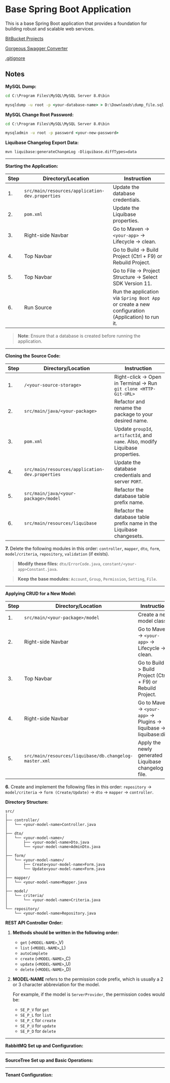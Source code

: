 # Base Spring Boot Application

This is a base Spring Boot application that provides a foundation for building robust and scalable web services.

[BitBucket Projects](https://git.developteam.net/projects)

[Gorgeous Swagger Converter](https://kaytervn.github.io/Gorgeous-Swagger-Converter-Web/)

[.gitignore](.gitignore)

## Notes

**MySQL Dump:**

```cmd
cd C:\Program Files\MySQL\MySQL Server 8.0\bin
```

```cmd
mysqldump -u root -p <your-database-name> > D:\Downloads\dump_file.sql
```

**MySQL Change Root Password:**

```cmd
cd C:\Program Files\MySQL\MySQL Server 8.0\bin
```

```cmd
mysqladmin -u root -p password <your-new-password>
```

**Liquibase Changelog Export Data:**

```
mvn liquibase:generateChangeLog -Dliquibase.diffTypes=data
```

---

**Starting the Application:**

| Step | Directory/Location                              | Instruction                                                                                      |
| ---- | ----------------------------------------------- | ------------------------------------------------------------------------------------------------ |
| 1.   | `src/main/resources/application-dev.properties` | Update the database credentials.                                                                 |
| 2.   | `pom.xml`                                       | Update the Liquibase properties.                                                                 |
| 3.   | Right-side Navbar                               | Go to Maven -> `<your-app>` -> Lifecycle -> clean.                                         |
| 4.   | Top Navbar                                      | Go to Build -> Build Project (Ctrl + F9) or Rebuild Project.                                     |
| 5.   | Top Navbar                                      | Go to File -> Project Structure -> Select SDK Version 11.                                        |
| 6.   | Run Source                                      | Run the application via `Spring Boot App` or create a new configuration (Application) to run it. |

> **Note**: Ensure that a database is created before running the application.

---

**Cloning the Source Code:**

| Step | Directory/Location                              | Instruction                                                                    |
| ---- | ----------------------------------------------- | ------------------------------------------------------------------------------ |
| 1.   | `/<your-source-storage>`                        | Right-click -> Open in Terminal -> Run `git clone <HTTP-Git-URL>`              |
| 2.   | `src/main/java/<your-package>`                  | Refactor and rename the package to your desired name.                          |
| 3.   | `pom.xml`                                       | Update `groupId`, `artifactId`, and `name`. Also, modify Liquibase properties. |
| 4.   | `src/main/resources/application-dev.properties` | Update the database credentials and server `PORT`.                             |
| 5.   | `src/main/java/<your-package>/model`            | Refactor the database table prefix name.                                       |
| 6.   | `src/main/resources/liquibase`                  | Refactor the database table prefix name in the Liquibase changesets.           |

**7.** Delete the following modules in this order: `controller`, `mapper`, `dto`, `form`, `model/criteria`, `repository`, `validation` (if exists).

> **Modify these files:** `dto/ErrorCode.java`, `constant/<your-app>Constant.java`.

> **Keep the base modules:** `Account`, `Group`, `Permission`, `Setting`, `File`.

---

**Applying CRUD for a New Model:**

| Step | Directory/Location                                     | Instruction                                                            |
| ---- | ------------------------------------------------------ | ---------------------------------------------------------------------- |
| 1.   | `src/main/<your-package>/model`                        | Create a new model class.                                              |
| 2.   | Right-side Navbar                                      | Go to Maven -> ```<your-app>``` -> Lifecycle -> clean.                     |
| 3.   | Top Navbar                                             | Go to Build -> Build Project (Ctrl + F9) or Rebuild Project.           |
| 4.   | Right-side Navbar                                      | Go to Maven -> `<your-app>` -> Plugins -> liquibase -> liquibase:diff. |
| 5.   | `src/main/resources/liquibase/db.changelog-master.xml` | Apply the newly generated Liquibase changelog file.                    |

**6.** Create and implement the following files in this order: `repository` -> `model/criteria` -> `form (Create/Update)` -> `dto` -> `mapper` -> `controller`.

**Directory Structure:**

```plaintext
src/
│
├── controller/
│   └── <your-model-name>Controller.java
│
├── dto/
│   └── <your-model-name>/
│       ├── <your-model-name>Dto.java
│       └── <your-model-name>AdminDto.java
│
├── form/
│   └── <your-model-name>/
│       ├── Create<your-model-name>Form.java
│       └── Update<your-model-name>Form.java
│
├── mapper/
│   └── <your-model-name>Mapper.java
│
├── model/
│   └── criteria/
│       └── <your-model-name>Criteria.java
│
└── repository/
    └── <your-model-name>Repository.java
```

**REST API Controller Order:**

1. **Methods should be written in the following order:**

   - `get` (`<MODEL-NAME>`\_V)
   - `list` (`<MODEL-NAME>`\_L)
   - `autoComplete`
   - `create` (`<MODEL-NAME>`\_C)
   - `update` (`<MODEL-NAME>`\_U)
   - `delete` (`<MODEL-NAME>`\_D)

2. **MODEL-NAME** refers to the permission code prefix, which is usually a 2 or 3 character abbreviation for the model.

   For example, if the model is `ServerProvider`, the permission codes would be:

   - `SE_P_V` for `get`
   - `SE_P_L` for `list`
   - `SE_P_C` for `create`
   - `SE_P_U` for `update`
   - `SE_P_D` for `delete`

---

**RabbitMQ Set up and Configuration:**



---

**SourceTree Set up and Basic Operations:**

---

**Tenant Configuration:**

```

```
